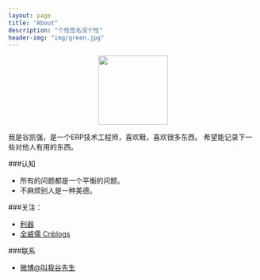 ```yaml
---
layout: page
title: "About"
description: "个性签名没个性"
header-img: "img/green.jpg"
---
```



<center>
    <p><img src="http://oldg7il6v.bkt.clouddn.com/thumb_IMG_0338_1024.jpg" width="140" height="140" align="center"></p>
</center>

我是谷凯强，是一个ERP技术工程师，喜欢鞋，喜欢很多东西。
希望能记录下一些对他人有用的东西。

###认知


- 所有的问题都是一个平衡的问题。
- 不麻烦别人是一种美德。


###关注：


- [利器](http://liqi.io)
- [全威儒 Cnblogs](http://www.cnblogs.com/quanweiru/)

###联系

- [微博@叫我谷先生](http://weibo.com/memoryqc)






